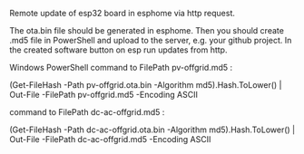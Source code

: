 Remote update of esp32 board in esphome via http request.

The ota.bin file should be generated in esphome. 
Then you should create .md5 file in PowerShell and upload to the server, e.g. your github project.
In the created software button on esp run updates from http.


Windows PowerShell
command to FilePath pv-offgrid.md5 :

(Get-FileHash -Path pv-offgrid.ota.bin -Algorithm md5).Hash.ToLower() | Out-File -FilePath pv-offgrid.md5 -Encoding ASCII

command to FilePath dc-ac-offgrid.md5 :

(Get-FileHash -Path dc-ac-offgrid.ota.bin -Algorithm md5).Hash.ToLower() | Out-File -FilePath dc-ac-offgrid.md5 -Encoding ASCII
